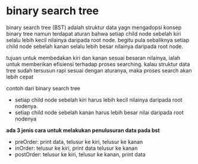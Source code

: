 # binary search tree

binary search tree (BST) adalah struktur data yagn mengadopsi konsep binary tree namun terdapat aturan bahwa setiap child node sebelah kiri selalu lebih kecil nilainya daripada root node. begitu pula sebaliknya setiap child node sebelah kanan selalu lebih besar nilainya daripada root node.

tujuan untuk membedakan kiri dan kanan sesuai besaran nilainya, ialah untuk memberikan efisiensi terhadap proses searching. kalau struktur data tree sudah tersusun rapi sesuai dengan aturanya, maka proses search akan lebih cepat

contoh dari binary search tree
- setiap child node sebelah kiri harus lebih kecil nilainya daripada root nodenya.
- setiap child node sebelah kanan harus lebih besar nilai daripada root nodenya

**ada 3 jenis cara untuk melakukan penulusuran data pada bst**

- preOrder: print data, telusur ke kiri, telusur ke kanan
- inOrder: telusur ke kiri, print data telusur ke kanan
- postOrder: telusur ke kiri, telusur ke kanan, print data
